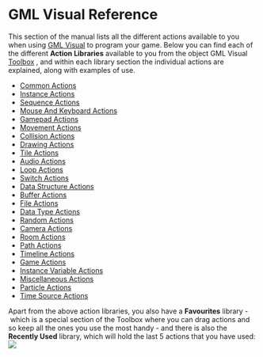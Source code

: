 #  GML Visual  Reference

This section of the manual lists all the different actions available to
you when using [GML Visual](../Drag_And_Drop_Index) to program your
game. Below you can find each of the different **Action Libraries**
available to you from the object GML Visual
[Toolbox](../Drag_And_Drop_Overview/DnD_Overview) , and within each
library section the individual actions are explained, along with
examples of use.

-   [Common Actions](Common/Common_Actions_Library)
-   [Instance Actions](Common/Common_Actions_Library)
-   [Sequence Actions](Sequences/Sequence_Actions_Library)
-   [Mouse And Keyboard
    Actions](Mouse_And_Keyboard/Mouse_And_Keyboard_Actions)
-   [Gamepad Actions](Gamepad/Gamepad_Actions)
-   [Movement Actions](Movement/Movement_Actions)
-   [Collision Actions](Collisions/Collision_Actions)
-   [Drawing Actions](Drawing/Drawing_Actions)
-   [Tile Actions](Tiles/Tile_Actions)
-   [Audio Actions](Audio/Audio_Actions)
-   [Loop Actions](Loops/Loop_Actions)
-   [Switch Actions](Switch/Switch_Actions)
-   [Data Structure Actions](Data_Structures/Data_Structure_Actions)
-   [Buffer Actions](Buffers/Buffer_Actions)
-   [File Actions](Files/File_Actions)
-   [Data Type Actions](Data_Types/Data_Type_Actions)
-   [Random Actions](Random/Random_Actions)
-   [Camera Actions](Cameras/Camera_Actions)
-   [Room Actions](Rooms/Room_Actions)
-   [Path Actions](Paths/Path_Actions)
-   [Timeline Actions](Timelines/Timeline_Actions)
-   [Game Actions](Game/Game_Actions)
-   [Instance Variable
    Actions](Instance_Vars/Instance_Variable_Actions)
-   [Miscellaneous Actions](Miscellaneous/Miscellaneous_Actions)
-   [Particle Actions](Particles/Particle_Actions)
-   [Time Source Actions](Time_Sources/Time_Sources_(GML_Visual))

Apart from the above action libraries, you also have a **Favourites**
library - which is a special section of the Toolbox where you can drag
actions and so keep all the ones you use the most handy - and there is
also the **Recently Used** library, which will hold the last 5 actions
that you have used:  
![](https://gms.magecorn.com/Manual/assets/Images/Scripting_Reference/Drag_And_Drop/Reference/DnD_Fave_Recent_Lib.png)  
